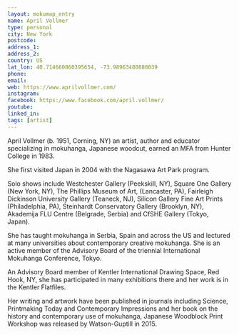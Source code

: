 ```yaml
---
layout: mokumap_entry
name: April Vollmer
type: personal
city: New York
postcode:
address_1: 
address_2: 
country: US
lat_lon: 40.714660860395654, -73.98963480880039
phone: 
email:
web: https://www.aprilvollmer.com/
instagram: 
facebook: https://www.facebook.com/april.vollmer/
youtube:
linked_in:
tags: [artist]
---
```

April Vollmer (b. 1951, Corning, NY) an artist, author and educator specializing in mokuhanga, Japanese woodcut, earned an MFA from Hunter College in 1983.  

She first visited Japan in 2004 with the Nagasawa Art Park program. 

Solo shows include Westchester Gallery (Peekskill, NY), Square One Gallery (New York, NY), The Phillips Museum of Art, (Lancaster, PA), Fairleigh Dickinson University Gallery (Teaneck, NJ), Silicon Gallery Fine Art Prints (Philadelphia, PA), Steinhardt Conservatory Gallery (Brooklyn, NY), Akademija FLU Centre (Belgrade, Serbia) and CfSHE Gallery (Tokyo, Japan). 

She has taught mokuhanga in Serbia, Spain and across the US and lectured at many universities about contemporary creative mokuhanga. She is an active member of the Advisory Board of the triennial International Mokuhanga Conference, Tokyo. 

An Advisory Board member of Kentler International Drawing Space, Red Hook, NY, she has participated in many exhibitions there and her work is in the Kentler Flatfiles. 

Her writing and artwork have been published in journals including Science, Printmaking Today and Contemporary Impressions and her book on the history and contemporary use of mokuhanga, Japanese Woodblock Print Workshop was released by Watson-Guptill in 2015.

